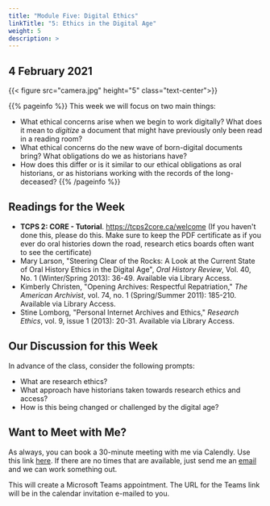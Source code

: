 ```yaml
---
title: "Module Five: Digital Ethics"
linkTitle: "5: Ethics in the Digital Age"
weight: 5
description: >
---
```

## 4 February 2021

{{< figure src="camera.jpg" height="5" class="text-center">}}

{{% pageinfo %}}
This week we will focus on two main things:

* What ethical concerns arise when we begin to work digitally? What does it mean to _digitize_ a document that might have previously only been read in a reading room?
* What ethical concerns do the new wave of born-digital documents bring? What obligations do we as historians have?
* How does this differ or is it similar to our ethical obligations as oral historians, or as historians working with the records of the long-deceased?
{{% /pageinfo %}}

## Readings for the Week

* **TCPS 2: CORE - Tutorial**. <https://tcps2core.ca/welcome> (If you haven't done this, please do this. Make sure to keep the PDF certificate as if you ever do oral histories down the road, research etics boards often want to see the certificate)
* Mary Larson, "Steering Clear of the Rocks: A Look at the Current State of Oral History Ethics in the Digital Age", _Oral History Review_, Vol. 40, No. 1 (Winter/Spring 2013): 36-49. Available via Library Access.
* Kimberly Christen, "Opening Archives: Respectful Repatriation," _The American Archivist_, vol. 74, no. 1 (Spring/Summer 2011): 185-210. Available via Library Access.
* Stine Lomborg, "Personal Internet Archives and Ethics," _Research Ethics_, vol. 9, issue 1 (2013): 20-31. Available via Library Access.

## Our Discussion for this Week

In advance of the class, consider the following prompts:

* What are research ethics?
* What approach have historians taken towards research ethics and access?
* How is this being changed or challenged by the digital age?

## Want to Meet with Me?

As always, you can book a 30-minute meeting with me via Calendly. Use this link [here](https://calendly.com/i2millig/30min). If there are no times that are available, just send me an [email](mailto:i2millig@uwaterloo.ca) and we can work something out. 

This will create a Microsoft Teams appointment. The URL for the Teams link will be in the calendar invitation e-mailed to you.